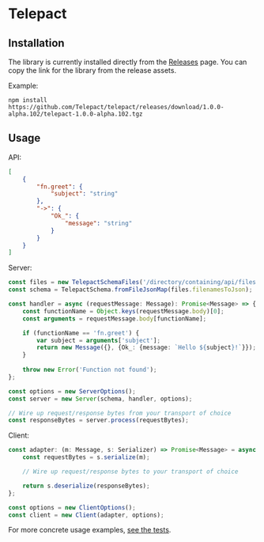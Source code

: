 # Telepact

## Installation

The library is currently installed directly from the
[Releases](https://github.com/Telepact/telepact/releases) page. You can copy the
link for the library from the release assets.

Example:

```
npm install https://github.com/Telepact/telepact/releases/download/1.0.0-alpha.102/telepact-1.0.0-alpha.102.tgz
```

## Usage

API:
```json
[
    {
        "fn.greet": {
            "subject": "string"
        },
        "->": {
            "Ok_": {
                "message": "string"
            }
        }
    }
]
```

Server:
```ts
const files = new TelepactSchemaFiles('/directory/containing/api/files', fs, path);
const schema = TelepactSchema.fromFileJsonMap(files.filenamesToJson);

const handler = async (requestMessage: Message): Promise<Message> => {
    const functionName = Object.keys(requestMessage.body)[0];
    const arguments = requestMessage.body[functionName];

    if (functionName == 'fn.greet') {
        var subject = arguments['subject'];
        return new Message({}, {Ok_: {message: `Hello ${subject}!`}});
    }
    
    throw new Error('Function not found');
};

const options = new ServerOptions();
const server = new Server(schema, handler, options);

// Wire up request/response bytes from your transport of choice
const responseBytes = server.process(requestBytes);
```

Client:
```ts
const adapter: (m: Message, s: Serializer) => Promise<Message> = async (m, s) => {
    const requestBytes = s.serialize(m);

    // Wire up request/response bytes to your transport of choice

    return s.deserialize(responseBytes);
};

const options = new ClientOptions();
const client = new Client(adapter, options);
```

For more concrete usage examples, [see the tests](https://github.com/Telepact/telepact/blob/main/test/lib/ts/src/main.ts).
